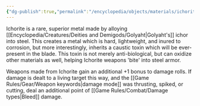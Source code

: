 ```yaml
---
{"dg-publish":true,"permalink":"/encyclopedia/objects/materials/ichorite/"}
---
```


Ichorite is a rare, superior metal made by alloying [[Encyclopedia/Creatures/Deities and Demigods/Golyaht\|Golyaht's]] ichor into steel. This creates a metal which is hard, lightweight, and inured to corrosion, but more interestingly, inherits a caustic toxin which will be ever-present in the blade. This toxin is not merely anti-biological, but can oxidize other materials as well, helping Ichorite weapons 'bite' into steel armor.

Weapons made from Ichorite gain an additional +1 bonus to damage rolls. If damage is dealt to a living target this way, and the [[Game Rules/Gear/Weapon keywords\|damage mode]] was thrusting, spiked, or cutting, deal an additional point of [[Game Rules/Combat/Damage types\|Bleed]] damage.